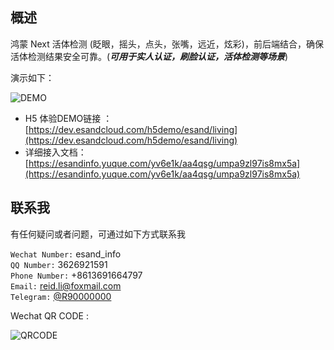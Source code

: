 ## 概述
鸿蒙 Next 活体检测 (眨眼，摇头，点头，张嘴，远近，炫彩)，前后端结合，确保活体检测结果安全可靠。(***可用于实人认证，刷脸认证，活体检测等场景***)


演示如下：

![DEMO](https://gitee.com/szrd2023/fldt_uniapp_plugin_for_hmos/raw/master/imgs/demo.gif)

- H5 体验DEMO链接 ： [https://dev.esandcloud.com/h5demo/esand/living](https://dev.esandcloud.com/h5demo/esand/living)
- 详细接入文档：[https://esandinfo.yuque.com/yv6e1k/aa4qsg/umpa9zl97is8mx5a](https://esandinfo.yuque.com/yv6e1k/aa4qsg/umpa9zl97is8mx5a)

## 联系我

有任何疑问或者问题，可通过如下方式联系我


`Wechat Number:` esand_info </br>
`QQ Number:` 3626921591 </br>
`Phone Number:` +8613691664797</br>
`Email:` reid.li@foxmail.com</br>
`Telegram:` [@R90000000](https://t.me/R90000000)</br>


Wechat QR CODE :

![QRCODE](https://gitee.com/szrd2023/fldt_uniapp_plugin_for_hmos/raw/master/imgs/qrcode.jpeg)
